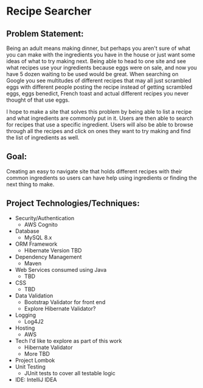 # Recipe Searcher
## Problem Statement:
Being an adult means making dinner, but perhaps you aren't sure of what you can make with the ingredients you have in the house or just want some ideas of what to try making next. Being able to head to one site and see what recipes use your ingredients because eggs were on sale, and now you have 5 dozen waiting to be used would be great. When searching on Google you see multitudes of different recipes that may all just scrambled eggs with different people posting the recipe instead of getting scrambled eggs, eggs benedict, French toast and actual different recipes you never thought of that use eggs.

I hope to make a site that solves this problem by being able to list a recipe and what ingredients are commonly put in it. Users are then able to search for recipes that use a specific ingredient. Users will also be able to browse through all the recipes and click on ones they want to try making and find the list of ingredients as well.

## Goal:
Creating an easy to navigate site that holds different recipes with their common ingredients so users can have help using ingredients or finding the next thing to make.

## Project Technologies/Techniques:
- Security/Authentication
  - AWS Cognito
- Database
  - MySQL 8.x
- ORM Framework
  - Hibernate Version TBD
- Dependency Management
  - Maven
- Web Services consumed using Java
  - TBD
- CSS
  - TBD
- Data Validation
  - Bootstrap Validator for front end
  - Explore Hibernate Validator?
- Logging
  - Log4J2
- Hosting
  - AWS
- Tech I'd like to explore as part of this work
  - Hibernate Validator
  - More TBD
- Project Lombok
- Unit Testing
  - JUnit tests to cover all testable logic
- IDE: IntelliJ IDEA


